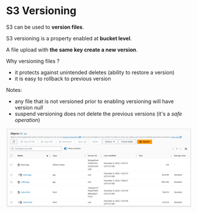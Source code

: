 # S3 Versioning

S3 can be used to **version files**. 

S3 versioning is a property enabled at **bucket level**.

A file upload with **the same key create a new version**.

Why versioning files ?

- it protects against unintended deletes (ability to restore a version)
- it is easy to rollback to previous version

Notes:

- any file that is not versioned prior to enabling versioning will have version *null*
- suspend versioning does not delete the previous versions (it's a *safe operation*)

![S3 Versioning](../../images/s3/s3_versioning.png)
